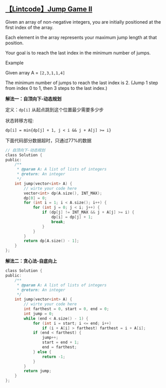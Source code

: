 ## [【Lintcode】Jump Game II](http://www.lintcode.com/en/problem/jump-game-ii/)

Given an array of non-negative integers, you are initially positioned at the first index of the array.

Each element in the array represents your maximum jump length at that position.

Your goal is to reach the last index in the minimum number of jumps.

Example

Given array A = `[2,3,1,1,4]`

The minimum number of jumps to reach the last index is 2. (Jump 1 step from index 0 to 1, then 3 steps to the last index.)

**解法一：自顶向下-动态规划**

定义：`dp[i]` 从起点跳到这个位置最少需要多少步

状态转移方程:

```
dp[i] = min{dp[j] + 1, j < i && j + A[j] >= i}
```

下面代码部分数据超时，只通过77%的数据

```c
// 自顶向下-动态规划
class Solution {
public:
    /**
     * @param A: A list of lists of integers
     * @return: An integer
     */
    int jump(vector<int> A) {
        // wirte your code here
        vector<int> dp(A.size(), INT_MAX);
        dp[0] = 0;
        for (int i = 1; i < A.size(); i++) {
            for (int j = 0; j < i; j++) {
                if (dp[j] != INT_MAX && j + A[j] >= i) {
                    dp[i] = dp[j] + 1;
                    break;
                }
            }
        }
        return dp[A.size() - 1];
    }
};
```

**解法二：贪心法-自底向上**

```c
class Solution {
public:
    /**
     * @param A: A list of lists of integers
     * @return: An integer
     */
    int jump(vector<int> A) {
        // wirte your code here
        int farthest = 0, start = 0, end = 0;
        int jump = 0;
        while (end < A.size() - 1) {
            for (int i = start; i <= end; i++)
                if (i + A[i] > farthest) farthest = i + A[i];
            if (end < farthest) {
                jump++;
                start = end + 1;
                end = farthest;
            } else {
                return -1;
            }
        }
        return jump;
    }
};
```